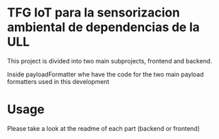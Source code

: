 # TFG IoT para la sensorizacion ambiental de dependencias de la ULL

This project is divided into two main subprojects, frontend and backend.

Inside payloadFormatter whe have the code for the two main payload formatters used in this development

# Usage

Please take a look at the readme of each part (backend or frontend)
